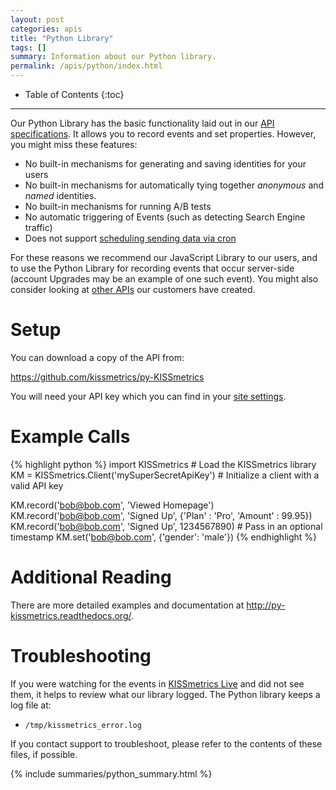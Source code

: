 ```yaml
---
layout: post
categories: apis
title: "Python Library"
tags: []
summary: Information about our Python library.
permalink: /apis/python/index.html
---
```

* Table of Contents
{:toc}
* * *

Our Python Library has the basic functionality laid out in our [API specifications][specs]. It allows you to record events and set properties. However, you might miss these features:

* No built-in mechanisms for generating and saving identities for your users
* No built-in mechanisms for automatically tying together *anonymous* and *named* identities.
* No built-in mechanisms for running A/B tests
* No automatic triggering of Events (such as detecting Search Engine traffic)
* Does not support [scheduling sending data via cron][cron]

For these reasons we recommend our JavaScript Library to our users, and to use the Python Library for recording events that occur server-side (account Upgrades may be an example of one such event). You might also consider looking at [other APIs][other] our customers have created.

# Setup

You can download a copy of the API from:

<https://github.com/kissmetrics/py-KISSmetrics>

You will need your API key which you can find in your [site settings][site-settings].

# Example Calls

{% highlight python %}
import KISSmetrics  # Load the KISSmetrics library
KM = KISSmetrics.Client('mySuperSecretApiKey')  # Initialize a client with a valid API key

KM.record('bob@bob.com', 'Viewed Homepage')
KM.record('bob@bob.com', 'Signed Up', {'Plan' : 'Pro', 'Amount' : 99.95})
KM.record('bob@bob.com', 'Signed Up', 1234567890)  # Pass in an optional timestamp
KM.set('bob@bob.com', {'gender': 'male'})
{% endhighlight %}

# Additional Reading

There are more detailed examples and documentation at <http://py-kissmetrics.readthedocs.org/>.

# Troubleshooting

If you were watching for the events in [KISSmetrics Live][live] and did not see them, it helps to review what our library logged. The Python library keeps a log file at:

* `/tmp/kissmetrics_error.log`

If you contact support to troubleshoot, please refer to the contents of these files, if possible.

{% include summaries/python_summary.html %}

[specs]: /apis/specifications
[identity]: /getting-started/understanding-identities
[other]: /apis/other
[cron]: /apis/cron
[site-settings]:https://app.kissmetrics.com/settings
[live]: /tools/live
